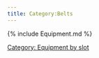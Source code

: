 ```yaml
---
title: Category:Belts
---
```


{% include Equipment.md %}

[Category: Equipment by slot](Category:_Equipment_by_slot "wikilink")